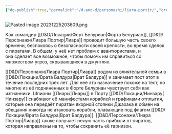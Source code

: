 ```yaml
---
{"dg-publish":true,"permalink":"/d-and-d/personazhi/liara-portir/","created":"2023-12-04T11:03:58.000+04:00","updated":"2023-12-26T15:51:59.173+04:00"}
---
```


![Pasted image 20231225203609.png](/img/user/img/Pasted%20image%2020231225203609.png)

Как командир [[D&D/Локации/Форт Белуриан\|Форта Белуриан]], [[D&D/Персонажи/Лиара Портир\|Лиара]] проводит большую часть своего времени, беспокоясь о безопасности своей крепости, во время сделок с пиратами. В общем, у неё нет проблем с авантюристами, и она сделает все возможное, чтобы помочь им справиться со множеством угроз, скрывающихся в джунглях.

[[D&D/Персонажи/Лиара Портир\|Лиара]] родом из влиятельной семьи в [[D&D/Локации/Врата Балдура\|Врат Балдура]] и занимает пост этот в течение последних трёх лет. Для неё это назначение похоже на тест, но многие из её подчинённых в Форте Белуриан чувствует себя как изгнанники. Шпионы [[Лиары\|Лиары]] в Порту [[D&D/Локации/Нинзару\|Нинзару]] снабжают её манифестами кораблей и графиками отплытия, которые она передаёт пиратам якорной стоянки Джахака в обмен на обещания никогда не атаковать корабли, плавающие под флагом [[D&D/Локации/Врата Балдура\|Врат Балдура]]. [[D&D/Персонажи/Лиара Портир\|Лиара]] также получает некую часть прибыли от пиратов, которая направлены на то, чтобы сохранить её гарнизон.